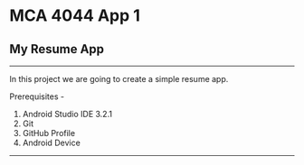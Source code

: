 # MCA 4044 App 1
## My Resume App

___

In this project we are going to create a simple resume app.

Prerequisites - 
1. Android Studio IDE 3.2.1
2. Git
3. GitHub Profile
4. Android Device

___
